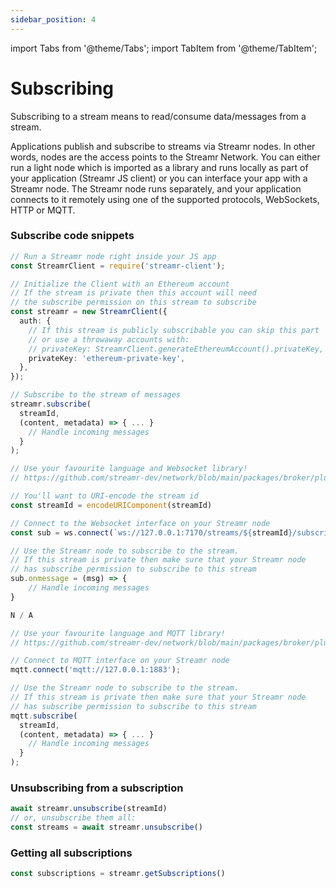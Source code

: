 ```yaml
---
sidebar_position: 4
---
```


import Tabs from '@theme/Tabs';
import TabItem from '@theme/TabItem';

# Subscribing

Subscribing to a stream means to read/consume data/messages from a stream.

Applications publish and subscribe to streams via Streamr nodes. In other words, nodes are the access points to the Streamr Network. You can either run a light node which is imported as a library and runs locally as part of your application (Streamr JS client) or you can interface your app with a Streamr node. The Streamr node runs separately, and your application connects to it remotely using one of the supported protocols, WebSockets, HTTP or MQTT.

### Subscribe code snippets

<Tabs groupId="environment">
  
  <TabItem value="js-client" label="JS client">

```ts
// Run a Streamr node right inside your JS app
const StreamrClient = require('streamr-client');

// Initialize the Client with an Ethereum account
// If the stream is private then this account will need
// the subscribe permission on this stream to subscribe
const streamr = new StreamrClient({
  auth: {
    // If this stream is publicly subscribable you can skip this part
    // or use a throwaway accounts with:
    // privateKey: StreamrClient.generateEthereumAccount().privateKey,
    privateKey: 'ethereum-private-key',
  },
});

// Subscribe to the stream of messages
streamr.subscribe(
  streamId,
  (content, metadata) => { ... }
    // Handle incoming messages
  }
);
```

</TabItem>
<TabItem value="bn-websocket" label="Streamr node WebSocket">

```ts
// Use your favourite language and Websocket library!
// https://github.com/streamr-dev/network/blob/main/packages/broker/plugins.md

// You'll want to URI-encode the stream id
const streamId = encodeURIComponent(streamId)

// Connect to the Websocket interface on your Streamr node
const sub = ws.connect(`ws://127.0.0.1:7170/streams/${streamId}/subscribe`)

// Use the Streamr node to subscribe to the stream.
// If this stream is private then make sure that your Streamr node
// has subscribe permission to subscribe to this stream
sub.onmessage = (msg) => {
    // Handle incoming messages
}
```

</TabItem>

<TabItem value="bn-http" label="Streamr node HTTP">

```ts
N / A
```

</TabItem>

<TabItem value="bn-mqtt" label="Streamr node MQTT">

```ts
// Use your favourite language and MQTT library!
// https://github.com/streamr-dev/network/blob/main/packages/broker/plugins.md

// Connect to MQTT interface on your Streamr node
mqtt.connect('mqtt://127.0.0.1:1883');

// Use the Streamr node to subscribe to the stream.
// If this stream is private then make sure that your Streamr node
// has subscribe permission to subscribe to this stream
mqtt.subscribe(
  streamId,
  (content, metadata) => { ... }
    // Handle incoming messages
  }
);
```

</TabItem>
</Tabs>

### Unsubscribing from a subscription

```ts
await streamr.unsubscribe(streamId)
// or, unsubscribe them all:
const streams = await streamr.unsubscribe()
```

### Getting all subscriptions

```ts
const subscriptions = streamr.getSubscriptions()
```
